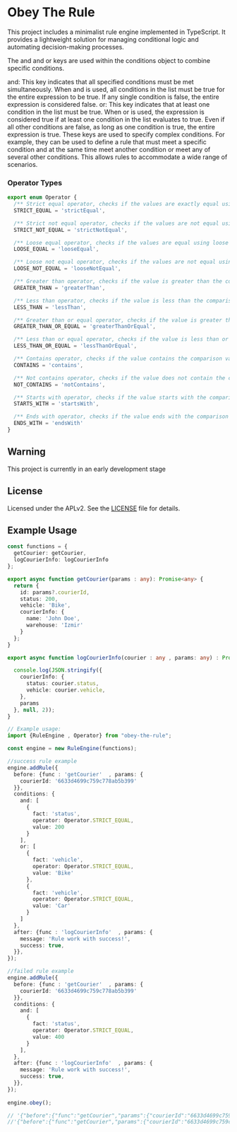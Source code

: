 # Obey The Rule

This project includes a minimalist rule engine implemented in TypeScript. It provides a lightweight solution for managing conditional logic and automating decision-making processes.

The and and or keys are used within the conditions object to combine specific conditions.

and: This key indicates that all specified conditions must be met simultaneously. When and is used, all conditions in the list must be true for the entire expression to be true. If any single condition is false, the entire expression is considered false.
or: This key indicates that at least one condition in the list must be true. When or is used, the expression is considered true if at least one condition in the list evaluates to true. Even if all other conditions are false, as long as one condition is true, the entire expression is true.
These keys are used to specify complex conditions. For example, they can be used to define a rule that must meet a specific condition and at the same time meet another condition or meet any of several other conditions. This allows rules to accommodate a wide range of scenarios.

### Operator Types

```typescript
export enum Operator {
  /** Strict equal operator, checks if the values are exactly equal using strict comparison (===). */
  STRICT_EQUAL = 'strictEqual',

  /** Strict not equal operator, checks if the values are not equal using strict comparison (!==). */
  STRICT_NOT_EQUAL = 'strictNotEqual',

  /** Loose equal operator, checks if the values are equal using loose comparison (==). */
  LOOSE_EQUAL = 'looseEqual',

  /** Loose not equal operator, checks if the values are not equal using loose comparison (!=). */
  LOOSE_NOT_EQUAL = 'looseNotEqual',

  /** Greater than operator, checks if the value is greater than the comparison value. */
  GREATER_THAN = 'greaterThan',

  /** Less than operator, checks if the value is less than the comparison value. */
  LESS_THAN = 'lessThan',

  /** Greater than or equal operator, checks if the value is greater than or equal to the comparison value. */
  GREATER_THAN_OR_EQUAL = 'greaterThanOrEqual',

  /** Less than or equal operator, checks if the value is less than or equal to the comparison value. */
  LESS_THAN_OR_EQUAL = 'lessThanOrEqual',

  /** Contains operator, checks if the value contains the comparison value. */
  CONTAINS = 'contains',

  /** Not contains operator, checks if the value does not contain the comparison value. */
  NOT_CONTAINS = 'notContains',

  /** Starts with operator, checks if the value starts with the comparison value. */
  STARTS_WITH = 'startsWith',

  /** Ends with operator, checks if the value ends with the comparison value. */
  ENDS_WITH = 'endsWith'
}

```

## Warning

This project is currently in an early development stage

## License

Licensed under the APLv2. See the [LICENSE](https://github.com/erdemkosk/obey-the-rule/blob/master/LICENSE) file for details.

## Example Usage
```typescript
const functions = {
  getCourier: getCourier,
  logCourierInfo: logCourierInfo
};

export async function getCourier(params : any): Promise<any> {
  return {
    id: params?.courierId,
    status: 200,
    vehicle: 'Bike',
    courierInfo: {
      name: 'John Doe',
      warehouse: 'Izmir'
    }
  };
}

export async function logCourierInfo(courier : any , params: any) : Promise<any> {

  console.log(JSON.stringify({
    courierInfo: {
      status: courier.status,
      vehicle: courier.vehicle,
    },
    params
  }, null, 2));
}

```


```typescript
// Example usage:
import {RuleEngine , Operator} from "obey-the-rule";

const engine = new RuleEngine(functions);

//success rule example
engine.addRule({
  before: {func : 'getCourier'  , params: {
    courierId: '6633d4699c759c778ab5b399'
  }},
  conditions: {
    and: [
      {
        fact: 'status',
        operator: Operator.STRICT_EQUAL,
        value: 200
      }
    ],
    or: [
      {
        fact: 'vehicle',
        operator: Operator.STRICT_EQUAL,
        value: 'Bike'
      },
      {
        fact: 'vehicle',
        operator: Operator.STRICT_EQUAL,
        value: 'Car'
      }
    ]
  },
  after: {func : 'logCourierInfo'  , params: {
    message: 'Rule work with success!',
    success: true,
  }},
});

//failed rule example
engine.addRule({
  before: {func : 'getCourier'  , params: {
    courierId: '6633d4699c759c778ab5b399'
  }},
  conditions: {
    and: [
      {
        fact: 'status',
        operator: Operator.STRICT_EQUAL,
        value: 400
      }
    ],
  },
  after: {func : 'logCourierInfo'  , params: {
    message: 'Rule work with success!',
    success: true,
  }},
});
 
engine.obey();

// '{"before":{"func":"getCourier","params":{"courierId":"6633d4699c759c778ab5b399"}},"conditions":{"and":[{"fact":"status","operator":"strictEqual","value":200}],"or":[{"fact":"vehicle","operator":"strictEqual","value":"Bike"},{"fact":"vehicle","operator":"strictEqual","value":"Car"}]},"after":{"func":"logCourierInfo","params":{"message":"Rule work with success!","success":true}}}' rule with success . Rule is worked!
//'{"before":{"func":"getCourier","params":{"courierId":"6633d4699c759c778ab5b399"}},"conditions":{"and":[{"fact":"status","operator":"strictEqual","value":400}]},"after":{"func":"logCourierInfo","params":{"message":"Rule work with success!","success":true}}}' rule with failed . Rule condition is not match!

```